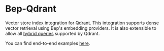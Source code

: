# Bep-Qdrant
Vector store index integration for [Qdrant](https://qdrant.tech/). This integration supports dense vector retrieval using Bep's embedding providers. It is also extensible to allow all [hybrid queries](https://qdrant.tech/documentation/concepts/hybrid-queries/) supported by Qdrant.

You can find end-to-end examples [here](https://github.com/bepdotai/bep/tree/main/bep-qdrant/examples).
